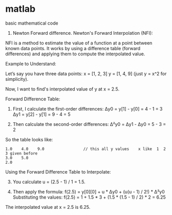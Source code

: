 # matlab
basic mathematical code
1. Newton Forward difference.
   Newton's Forward Interpolation (NFI):

NFI is a method to estimate the value of a function at a point between known data points. It works by using a difference table (forward differences) 
and applying them to compute the interpolated value.

Example to Understand:

Let’s say you have three data points:
x = [1, 2, 3]
y = [1, 4, 9] (just y = x^2 for simplicity).

Now, I want to find's interpolated value of y at x = 2.5.

Forward Difference Table:

1. First, I calculate the first-order differences:
   Δy0 = y[1] - y[0] = 4 - 1 = 3
   Δy1 = y[2] - y[1] = 9 - 4 = 5

2. Then calculate the second-order differences:
   Δ²y0 = Δy1 - Δy0 = 5 - 3 = 2

So the table looks like:

    1.0    4.0    9.0                 // this all y values    x like  1  2  3 given before
    3.0    5.0
    2.0

Using the Forward Difference Table to Interpolate:

3. You calculate u = (2.5 - 1) / 1 = 1.5.

4. Then apply the formula:
   f(2.5) = y[0][0] + u * Δy0 + (u(u - 1) / 2!) * Δ²y0
   Substituting the values:
   f(2.5) = 1 + 1.5 * 3 + (1.5 * (1.5 - 1) / 2) * 2
           = 6.25

The interpolated value at x = 2.5 is 6.25.
